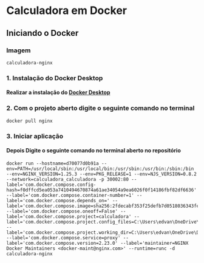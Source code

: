 
# Calculadora em Docker

## Iniciando o Docker

### Imagem

```
calculadora-nginx
```

### 1. Instalação do Docker Desktop

#### Realizar a instalação do [Docker Desktop](https://www.docker.com/products/docker-desktop/)

### 2. Com o projeto aberto digite o seguinte comando no terminal

```
docker pull nginx
```

### 3. Iniciar aplicação
#### Depois Digite o seguinte comando no terminal aberto no repositório

```
docker run --hostname=d70077d0b91a --env=PATH=/usr/local/sbin:/usr/local/bin:/usr/sbin:/usr/bin:/sbin:/bin --env=NGINX_VERSION=1.25.3 --env=PKG_RELEASE=1 --env=NJS_VERSION=0.8.2 --network=calculadora_calculadora -p 30002:80 --label='com.docker.compose.config-hash=f0dffcd5ea053a7410494670874a61ae34054a9ea6026f0f14186fbf82df6636' --label='com.docker.compose.container-number=1' --label='com.docker.compose.depends_on=' --label='com.docker.compose.image=sha256:2fdecabf353f25defb7d0518036343fec260f60bc46f2b73facd075819e06e35' --label='com.docker.compose.oneoff=False' --label='com.docker.compose.project=calculadora' --label='com.docker.compose.project.config_files=C:\Users\edvan\OneDrive\Desktop\calculadora\compose.yaml' --label='com.docker.compose.project.working_dir=C:\Users\edvan\OneDrive\Desktop\calculadora' --label='com.docker.compose.service=proxy' --label='com.docker.compose.version=2.23.0' --label='maintainer=NGINX Docker Maintainers <docker-maint@nginx.com>' --runtime=runc -d calculadora-nginx
```
